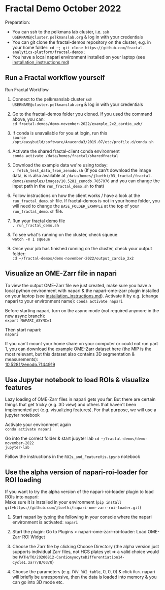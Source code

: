 # Fractal Demo October 2022

Preparation:
- You can ssh to the pelkmans lab cluster, i.e. `ssh USERNAME@cluster.pelkmanslab.org` & log in with your credentials
- You can git clone the fractal-demos repository on the cluster, e.g. in your home folder: `cd ~; git clone https://github.com/fractal-analytics-platform/fractal-demos;`
- You have a local napari environment installed on your laptop (see [installation_instructions.md](https://github.com/jluethi/fractal-demos/blob/main/demo-november-2022/installation_instructions.md))

## Run a Fractal workflow yourself
Run Fractal Workflow  

1. Connect to the pelkmanslab cluster
`ssh USERNAME@cluster.pelkmanslab.org` & log in with your credentials

2. Go to the fractal-demos folder you cloned. If you used the command above, you can:  
`cd fractal-demos/demo-november-2022/example_2x2_cardio_uzh/`

3. If conda is unavailable for you at login, run this  
`source /opt/easybuild/software/Anaconda3/2019.07/etc/profile.d/conda.sh`

4. Activate the shared fractal-client conda environment  
`conda activate /data/homes/fractal/sharedfractal`

5. Download the example data we're using today:  
`. fetch_test_data_from_zenodo.sh`
(If you can't download the image data, is is also available at `/data/homes/jluethi/03_fractal/fractal-demos/examples/images/10.5281_zenodo.7057076` and you can change the input path in the `run_fractal_demo.sh` to that)

6. Follow instructions on how the client works / have a look at the `run_fractal_demo.sh` file. If fractal-demos is not in your home folder, you will need to change the `BASE_FOLDER_EXAMPLE` at the top of your `run_fractal_demo.sh` file.

7. Run your fractal demo file  
`. run_fractal_demo.sh`

8. To see what's running on the cluster, check squeue:  
`watch -n 1 squeue`

9. Once your job has finished running on the cluster, check your output folder:  
`cd ~/fractal-demos/demo-november-2022/output_cardio_2x2`

## Visualize an OME-Zarr file in napari
To view the output OME-Zarr file we just created, make sure you have a local python environment with napari & the napari-ome-zarr plugin installed  on your laptop (see [installation_instructions.md](https://github.com/jluethi/fractal-demos/blob/main/demo-october-2022/installation_instructions.md)). Activate it by e.g. (change napari to your environment name):
`conda activate napari`

Before starting napari, turn on the async mode (not required anymore in the new async branch):  
`export NAPARI_ASYNC=1`

Then start napari:  
`napari`

If you can't mount your home share on your computer or could not run part 1, you can download the example OME-Zarr dataset here (the MIP is the most relevant, but this dataset also contains 3D segmentation & measurements):  
[10.5281/zenodo.7144919](https://zenodo.org/record/7144919)

## Use Jupyter notebook to load ROIs & visualize features
Lazy loading of OME-Zarr files in napari gets you far. But there are certain things that get tricky 
(e.g. 3D view) and others that haven't been implemented yet (e.g. visualizing features). 
For that purpose, we will use a jupyter notebook 

Activate your environment again  
`conda activate napari`

Go into the correct folder & start jupyter lab
`cd ~/fractal-demos/demo-november-2022`  
`jupyter-lab`

Follow the instructions in the `ROIs_and_FeatureVis.ipynb` notebook

## Use the alpha version of napari-roi-loader for ROI loading
If you want to try the alpha version of the napari-roi-loader plugin to load ROIs into napari:  
Make sure it is installed in your environment (`pip install git+https://github.com/jluethi/napari-ome-zarr-roi-loader.git`)

1. Start napari by typing the following in your console where the napari environment is activated: `napari`

2. Start the plugin: Go to Plugins > napari-ome-zarr-roi-loader: Load OME-Zarr ROI Widget

3. Choose the Zarr file by clicking Choose Directory (the alpha version just supports individual Zarr files, not HCS plates yet => a valid choice would be `PATH/TO/20200812-CardiomyocyteDifferentiation14-Cycle1.zarr/B/03/0`)

4. Choose the parameters (e.g. `FOV_ROI_table`, 0, 0, 0) & click `Run`. napari will briefly be unresponsive, then the data is loaded into memory & you can go into 3D mode etc.

